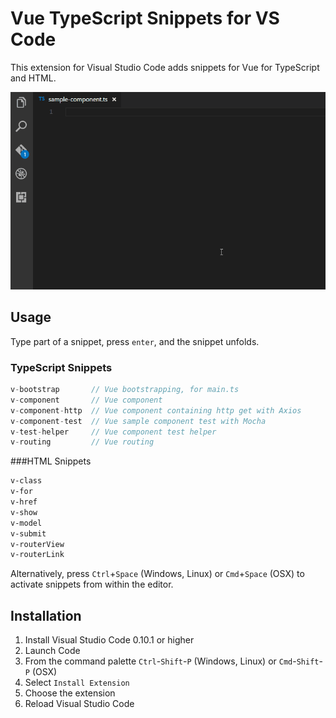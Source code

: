 # Vue TypeScript Snippets for VS Code

This extension for Visual Studio Code adds snippets for Vue for TypeScript and HTML.

![Use Extension](images/use-extension.gif)

## Usage
Type part of a snippet, press `enter`, and the snippet unfolds.

### TypeScript Snippets
```typescript
v-bootstrap       // Vue bootstrapping, for main.ts
v-component       // Vue component
v-component-http  // Vue component containing http get with Axios
v-component-test  // Vue sample component test with Mocha
v-test-helper     // Vue component test helper
v-routing         // Vue routing
```

###HTML Snippets
```html
v-class
v-for
v-href
v-show
v-model
v-submit
v-routerView
v-routerLink
```

Alternatively, press `Ctrl`+`Space` (Windows, Linux) or `Cmd`+`Space` (OSX) to activate snippets from within the editor.

## Installation

1. Install Visual Studio Code 0.10.1 or higher
2. Launch Code
3. From the command palette `Ctrl`-`Shift`-`P` (Windows, Linux) or `Cmd`-`Shift`-`P` (OSX)
4. Select `Install Extension`
5. Choose the extension
6. Reload Visual Studio Code
